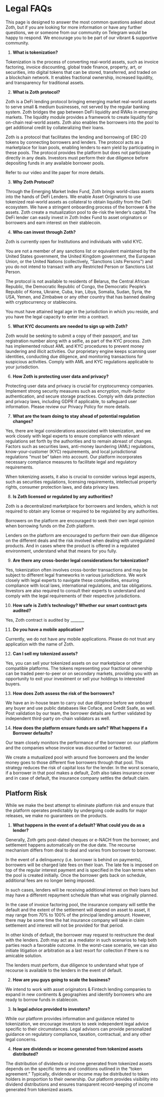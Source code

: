 # Legal FAQs

This page is designed to answer the most common questions asked about Zoth, but if you are looking for more information or have any further questions, we or someone from our community on Telegram would be happy to respond. We encourage you to be part of our vibrant & supportive community.

1. **What is tokenization?**

Tokenization is the process of converting real-world assets, such as invoice factoring, invoice discounting, global trade finance, property, art, or securities, into digital tokens that can be stored, transferred, and traded on a blockchain network. It enables fractional ownership, increased liquidity, and transparency for traditional assets.

2. **What is Zoth protocol?**

Zoth is a DeFi lending protocol bringing emerging market real-world assets to serve small & medium businesses, not served by the regular banking system. Zoth bridges the gap between DeFi liquidity and RWAs in emerging markets. The liquidity module provides a framework to create liquidity for on-chain real-world assets. Zoth also enables the borrowers into the pool to get additional credit by collateralizing their loans.

Zoth is a protocol that facilitates the lending and borrowing of ERC-20 tokens by connecting borrowers and lenders. The protocol acts as a marketplace for loan pools, enabling lenders to earn yield by participating in these pools. The protocol provides the platform but does not participate directly in any deals. Investors must perform their due diligence before depositing funds in any available borrower pools.

Refer to our video and lite paper for more details.

3. **Why Zoth Protocol?**

Through the Emerging Market Index Fund, Zoth brings world-class assets into the hands of DeFi Lenders. We enable Asset Originators to use tokenized real-world assets as collateral to obtain liquidity from the DeFi ecosystem. We have a stringent onboarding process of the borrower & the assets. Zoth create a mutualization pool to de-risk the lender’s capital. The DeFi lender can easily invest in Zoth Index Fund to asset originators or borrowers and earn interest on their stablecoin.

4. **Who can invest through Zoth?**

Zoth is currently open for Institutions and individuals with valid KYC.

You are not a member of any sanctions list or equivalent maintained by the United States government, the United Kingdom government, the European Union, or the United Nations (collectively, "Sanctions Lists Persons") and you do not intend to transact with any Restricted Person or Sanctions List Person.

The protocol is not available to residents of Belarus, the Central African Republic, the Democratic Republic of Congo, the Democratic People’s Republic of Korea, Ukraine, Cuba, Iran, Libya, Somalia, Sudan, Syria, the USA, Yemen, and Zimbabwe or any other country that has banned dealing with cryptocurrency or stablecoins.

You must have attained legal age in the jurisdiction in which you reside, and you have the legal capacity to enter into a contract.

5. **What KYC documents are needed to sign up with Zoth?**

Zoth would be seeking to submit a copy of their passport, and tax registration number along with a selfie, as part of the KYC process. Zoth has implemented robust AML and KYC procedures to prevent money laundering and illicit activities. Our proprietary engine keeps scanning user identities, conducting due diligence, and monitoring transactions for suspicious activities. Comply with AML and KYC regulations applicable to your jurisdiction.

6. **How Zoth is protecting user data and privacy?**

Protecting user data and privacy is crucial for cryptocurrency companies. Implement strong security measures such as encryption, multi-factor authentication, and secure storage practices. Comply with data protection and privacy laws, including GDPR if applicable, to safeguard user information. Please review our Privacy Policy for more details.

7. **What are the team doing to stay ahead of potential regulation changes?**

Yes, there are legal considerations associated with tokenization, and we work closely with legal experts to ensure compliance with relevant regulations set forth by the authorities and to remain abreast of changes. Factors such as securities laws, anti-money laundering (AML) regulations, know-your-customer (KYC) requirements, and local jurisdictional regulations “must be” taken into account. Our platform incorporates necessary compliance measures to facilitate legal and regulatory requirements.

When tokenizing assets, it also is crucial to consider various legal aspects, such as securities regulations, licensing requirements, intellectual property rights, consumer protection laws, and data privacy laws.

8. **Is Zoth licensed or regulated by any authorities?**

Zoth is a decentralized marketplace for borrowers and lenders, which is not required to obtain any license or required to be regulated by any authorities.

Borrowers on the platform are encouraged to seek their own legal opinion when borrowing funds on the Zoth platform.

Lenders on the platform are encouraged to perform their own due diligence on the different deals and the risk involved when dealing with unregulated products. And in cases where the product is offered in a regulated environment, understand what that means for you fully.

9. **Are there any cross-border legal considerations for tokenization?**

Yes, tokenization often involves cross-border transactions and may be subject to different legal frameworks in various jurisdictions. We work closely with legal experts to navigate these complexities, ensuring compliance with local laws, international regulations, and tax obligations. Investors are also required to consult their experts to understand and comply with the legal requirements of their respective jurisdictions.

10. **How safe is Zoth’s technology? Whether our smart contract gets audited?**

Yes, Zoth contract is audited by \_\_\_\_\_\_\_

11. **Do you have a mobile application?**

Currently, we do not have any mobile applications. Please do not trust any application with the name of Zoth.

12. **Can I sell my tokenized assets?**

Yes, you can sell your tokenized assets on our marketplace or other compatible platforms. The tokens representing your fractional ownership can be traded peer-to-peer or on secondary markets, providing you with an opportunity to exit your investment or sell your holdings to interested buyers.

13. **How does Zoth assess the risk of the borrowers?**

We have an in-house team to carry out due diligence before we onboard any buyer and use public databases like Coface, and Credit Ssafe, as well. Post validation by our team, the borrower details are further validated by independent third-party on-chain validators as well.

14. **How does the platform ensure funds are safe? What happens if a Borrower defaults?**

Our team closely monitors the performance of the borrower on our platform and the companies whose invoice was discounted or factored.

We create a mutualized pool with around five borrowers and the lender money goes to those different five borrowers through that pool. This strategy reduces the risk of capital loss for the lender. In the worst scenario, if a borrower in that pool makes a default, Zoth also takes insurance cover and in case of default, the insurance company settles the default claim.

## **Platform Risk**

While we make the best attempt to eliminate platform risk and ensure that the platform operates predictably by undergoing code audits for major releases, we make no guarantees on the products.

1. **What happens in the event of a default? What could you do as a lender?**

Generally, Zoth gets post-dated cheques or e-NACH from the borrower, and settlement happens automatically on the due date. The recourse mechanism differs from deal to deal and varies from borrower to borrower.

In the event of a delinquency (i.e. borrower is behind on payments), borrowers will be charged late fees on their loan. The late fee is imposed on top of the regular interest payment and is specified in the loan terms when the pool is created initially. Once the borrower gets back on schedule, additional fees are no longer being imposed.

In such cases, lenders will be receiving additional interest on their loans but may have a different repayment schedule than what was originally planned.

In the case of invoice factoring pool, the insurance company will settle the default and the extent of the settlement will depend on asset to asset, it may range from 70% to 100% of the principal lending amount. However, there may be some time the hat insurance company will take in claim settlement and interest will not be provided for that period.

In other kinds of default, the borrower may request to restructure the deal with the lenders. Zoth may act as a mediator in such scenarios to help both parties reach a favorable outcome. In the worst-case scenario, we can also initiate litigation or arbitration as a last resort for collection if there is no amicable solution.

The lenders must perform, due diligence to understand what type of recourse is available to the lenders in the event of default.

2. **How are you guys going to scale the business?**

We intend to work with asset originators & Fintech lending companies to expand in new continents & geographies and identify borrowers who are ready to borrow funds in stablecoin.

3. **Is legal advice provided to investors?**

While our platform provides information and guidance related to tokenization, we encourage investors to seek independent legal advice specific to their circumstances. Legal advisors can provide personalized guidance on regulatory compliance, taxation, contractual, and any other legal concerns.

4. **How are dividends or income generated from tokenized assets distributed?**

The distribution of dividends or income generated from tokenized assets depends on the specific terms and conditions outlined in the “token agreement.” Typically, dividends or income may be distributed to token holders in proportion to their ownership. Our platform provides visibility into dividend distributions and ensures transparent record-keeping of income generated from tokenized assets.
